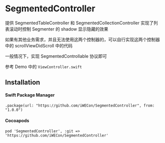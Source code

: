 # SegmentedController

提供 SegmentedTableController 和 SegmentedCollectionController 实现了列表滚动时控制 Segmenter 的 shadow 显示隐藏的效果

如果有其他业务需求，并且无法使用这两个控制器的，可以自行实现这两个控制器中的 scrollViewDidScroll 中的代码


一般情况下，实现 SegmentedControllable 协议即可

参考 Demo 中的 `ViewController.swift`


## Installation

#### Swift Package Manager

```
.package(url: "https://github.com/iWECon/SegmentedController", from: "1.0.0")
```

#### Cocoapods

```
pod 'SegmentedController', :git => 'https://github.com/iWECon/SegmentedController'
```
